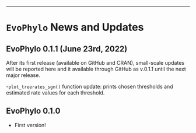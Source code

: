 
---
`EvoPhylo` News and Updates
======

## EvoPhylo 0.1.1 (June 23rd, 2022)

After its first release (available on GitHub and CRAN), small-scale updates will be reported here and it available through GitHub as v.0.1.1 until the next major release. 

-`plot_treerates_sgn()` function update: prints chosen thresholds and estimated rate values for each threshold. 


## EvoPhylo 0.1.0

* First version!
